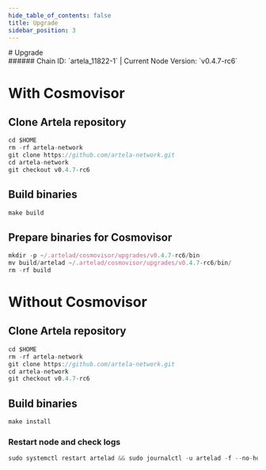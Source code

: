 ```yaml
---
hide_table_of_contents: false
title: Upgrade
sidebar_position: 3
---
```


<div class="h1-with-icon icon-artela">
# Upgrade
</div>
###### Chain ID: `artela_11822-1` | Current Node Version: `v0.4.7-rc6`

# With Cosmovisor
## Clone Artela repository
```js
cd $HOME
rm -rf artela-network
git clone https://github.com/artela-network.git
cd artela-network
git checkout v0.4.7-rc6
 ```

## Build binaries
```js
make build
 ```

## Prepare binaries for Cosmovisor
```js
mkdir -p ~/.artelad/cosmovisor/upgrades/v0.4.7-rc6/bin
mv build/artelad ~/.artelad/cosmovisor/upgrades/v0.4.7-rc6/bin/
rm -rf build
```

# Without Cosmovisor
## Clone Artela repository
```js
cd $HOME
rm -rf artela-network
git clone https://github.com/artela-network.git
cd artela-network
git checkout v0.4.7-rc6
 ```

## Build binaries
```js
make install
 ```

### Restart node and check logs
```js
sudo systemctl restart artelad && sudo journalctl -u artelad -f --no-hostname -o cat
```